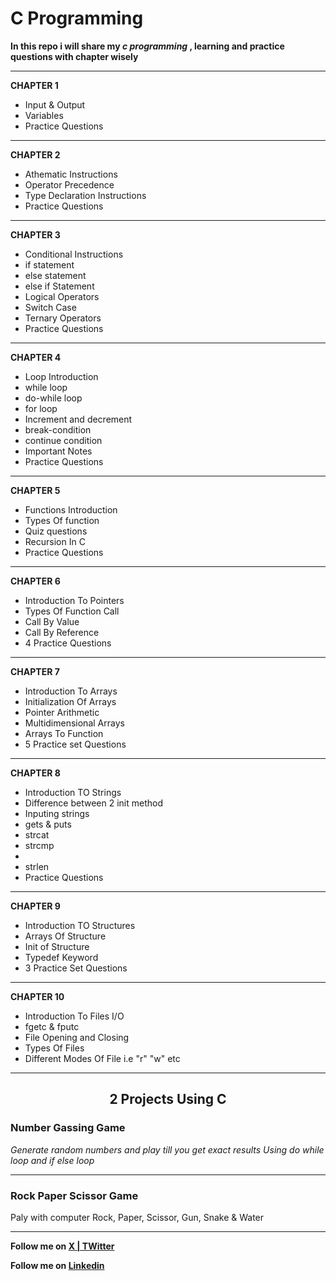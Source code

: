 # C Programming 

<b> In this repo i will share my <em>c programming</em> , learning and practice questions with chapter wisely </b>
<br>
<hr>

<b> CHAPTER 1</b>

<ul>
  <li>Input & Output</li>
  <li>Variables</li>
  <li>Practice Questions</li>
</ul>
<hr>
<b>CHAPTER 2</b>

<ul>
  <li>Athematic Instructions </li>
  <li>Operator Precedence</li>
<li>Type Declaration Instructions</li>
  <li>Practice Questions</li>
</ul>
<hr>
<b>CHAPTER 3</b>  
<ul>
  <li>Conditional Instructions</li>
  <li>if statement</li>
  <li>else statement</li>
  <li>else if Statement</li>
  <li>Logical Operators</li>
  <li>Switch Case</li>
  <li>Ternary Operators</li>
  <li>Practice Questions</li>
</ul>
<hr>
<b>CHAPTER 4</b> 
<ul>
<li>Loop Introduction</li>
<li>while loop</li>
<li>do-while loop</li>
<li>for loop</li>
<li>Increment and decrement</li>
<li>break-condition</li>
<li>continue condition</li>
<li>Important Notes</li>
<li>Practice Questions</li>

</ul>

</ul>
<hr>
<b>CHAPTER 5</b> 
<ul>
<li>Functions Introduction</li>
<li>Types Of function</li>
<li>Quiz questions</li>
<li>Recursion In C</li>
<li>Practice Questions</li>
</ul>
<hr>
<b>CHAPTER 6</b> 
<ul>
<li>Introduction To Pointers</li>
<li>Types Of Function Call</li>
<li>Call By Value</li>
<li>Call By Reference</li>
<li>4 Practice Questions</li>
</ul>
<hr>
<b>CHAPTER 7</b> 
<ul>
<li>Introduction To Arrays</li>
<li>Initialization Of Arrays </li>
<li>Pointer Arithmetic</li>
<li>Multidimensional Arrays</li>
<li>Arrays To Function</li>
<li>5 Practice set Questions</li>
</ul>
<hr>
<b>CHAPTER 8</b> 
<ul>
<li>Introduction TO Strings</li>
<li>Difference between 2 init method </li>
<li>Inputing strings</li>
<li>gets & puts</li>
<li>strcat</li>
<li>strcmp</li>
<li><strcpy/li>
<li>strlen</li>
<li>Practice Questions</li>
</ul>
<hr>
<b>CHAPTER 9</b> 
<ul>
<li>Introduction TO Structures</li>
<li>Arrays Of Structure </li>
<li>Init of Structure</li>
<li>Typedef Keyword</li>
<li>3 Practice Set Questions</li>
</ul>
<hr>
<b>CHAPTER 10</b> 
<ul>
<li>Introduction To Files I/O</li>
<li>fgetc & fputc </li>
<li>File Opening and Closing</li>
<li>Types Of Files</li>
<li>Different Modes Of File i.e "r" "w" etc</li>
</ul>
<hr>

<center><h2> 2 Projects Using C </h2></center>

<b><h3>Number Gassing Game</h3></b>
<i> Generate random numbers and play till you get exact results</i>
<i>Using do while loop and if else loop</i>
<hr>
<b><h3>Rock Paper Scissor Game</h3></b>
<p> Paly with computer Rock, Paper, Scissor, Gun, Snake & Water </p>
<hr>
<b><p>Follow me on  <a href="https://x.com/code_with_ssn>"> X | TWitter</a></p></b>
<b><p>Follow me on  <a href="https://www.linkedin.com/in/salik-seraj-naik"> Linkedin</a></p></b>